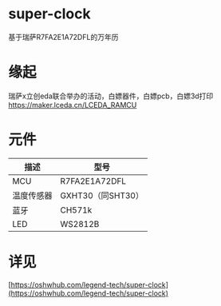 # super-clock
基于瑞萨R7FA2E1A72DFL的万年历

# 缘起
瑞萨x立创eda联合举办的活动，白嫖器件，白嫖pcb，白嫖3d打印
https://maker.lceda.cn/LCEDA_RAMCU

# 元件
| 描述  | 型号 |
| ------------- | ------------- |
| MCU  | R7FA2E1A72DFL  |
| 温度传感器  | GXHT30（同SHT30）  |
| 蓝牙  |  CH571k  |
| LED  |  WS2812B  |

# 详见
[https://oshwhub.com/legend-tech/super-clock](https://oshwhub.com/legend-tech/super-clock)